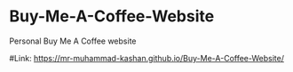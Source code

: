 # Buy-Me-A-Coffee-Website
Personal Buy Me A Coffee website


#Link: https://mr-muhammad-kashan.github.io/Buy-Me-A-Coffee-Website/
